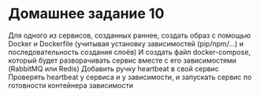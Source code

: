 # Домашнее задание 10
Для одного из сервисов, созданных раннее, создать образ с помощью Docker и Dockerfile (учитывая установку зависимостей (pip/npm/...) и последовательность создания слоёв)
И создать файл docker-compose, который будет разворачивать сервис вместе с его зависимостями (RabbitMQ или Redis)
Добавить ручку heartbeat в свой сервис
Проверять heartbeat у сервиса и у зависимости, и запускать сервис по готовности контейнера зависимости
